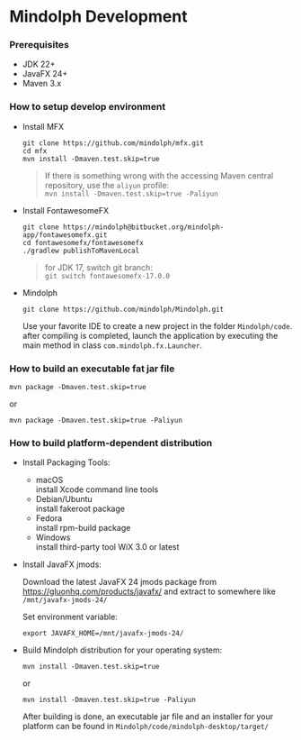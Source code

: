 # Mindolph Development

### Prerequisites
* JDK 22+
* JavaFX 24+
* Maven 3.x

### How to setup develop environment

* Install MFX

    ```shell
    git clone https://github.com/mindolph/mfx.git
    cd mfx
    mvn install -Dmaven.test.skip=true
    ```
  > If there is something wrong with the accessing Maven central repository, use the `aliyun` profile:  
  > `mvn install -Dmaven.test.skip=true -Paliyun`

* Install FontawesomeFX

    ```shell
    git clone https://mindolph@bitbucket.org/mindolph-app/fontawesomefx.git
    cd fontawesomefx/fontawesomefx
    ./gradlew publishToMavenLocal
    ```
    > for JDK 17, switch git branch:  
`git switch fontawesomefx-17.0.0`

* Mindolph

    ```shell
    git clone https://github.com/mindolph/Mindolph.git
    ```

    Use your favorite IDE to create a new project in the folder `Mindolph/code`. after compiling is completed, launch the application by executing the main method in class `com.mindolph.fx.Launcher`.

### How to build an executable fat jar file

```shell
mvn package -Dmaven.test.skip=true
```
or
```shell
mvn package -Dmaven.test.skip=true -Paliyun
```

### How to build platform-dependent distribution

* Install Packaging Tools:  
    * macOS  
      install Xcode command line tools
    * Debian/Ubuntu  
      install fakeroot package
    * Fedora  
      install rpm-build package
    * Windows  
      install third-party tool WiX 3.0 or latest

* Install JavaFX jmods:  

    Download the latest JavaFX 24 jmods package from https://gluonhq.com/products/javafx/ and extract to somewhere like `/mnt/javafx-jmods-24/`

    Set environment variable:  
    ```shell
    export JAVAFX_HOME=/mnt/javafx-jmods-24/
    ```

* Build Mindolph distribution for your operating system:  

    ```shell
    mvn install -Dmaven.test.skip=true
    ```
    or 
    ```shell
    mvn install -Dmaven.test.skip=true -Paliyun
    ```
    After building is done, an executable jar file and an installer for your platform can be found in `Mindolph/code/mindolph-desktop/target/`
